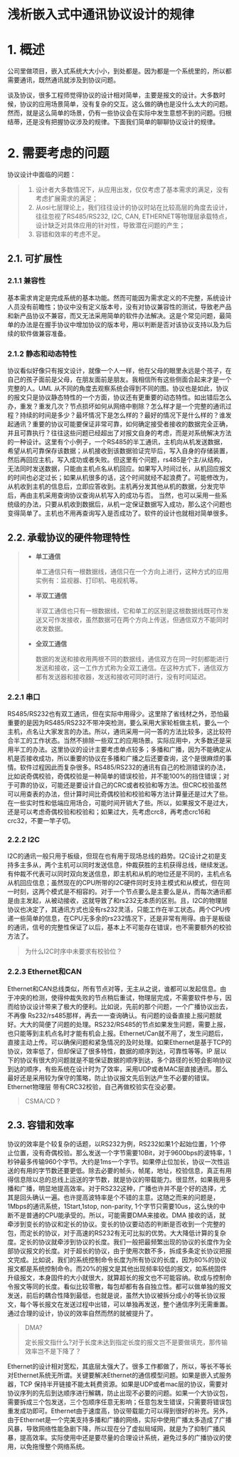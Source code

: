 # 浅析嵌入式中通讯协议设计的规律

# 1. 概述

公司里做项目，嵌入式系统大大小小，到处都是。因为都是一个系统里的，所以都需要通讯，既然通讯就涉及到协议问题。

谈及协议，很多工程师觉得协议的设计相对简单，主要是报文的设计。大多数时候，协议的应用场景简单，没有复杂的交互。这么做的确也是没什么太大的问题。然而，就是这么简单的场景，仍有一些协议会在实际中发生意想不到的问题。归根结蒂，还是没有把握协议涉及的规律。下面我们简单的聊聊协议设计的规律。

# 2. 需要考虑的问题
协议设计中面临的问题：

>1. 设计者大多数情况下，从应用出发，仅仅考虑了基本需求的满足，没有考虑扩展需求的满足；
>2. 从osi七层理论上，我们往往设计的协议时站在比较高层的角度去设计，往往忽视了RS485/RS232, I2C, CAN, ETHERNET等物理层承载特点，设计缺乏对具体应用的针对性，导致潜在问题的产生；
>3. 容错和效率的考虑不足。

## 2.1. 可扩展性

### 2.1.1 兼容性
基本需求肯定是完成系统的基本功能。然而可能因为需求定义的不完整，系统设计人员没有前瞻性；协议中没有定义版本号，没有对协议兼容性的测试，导致老产品和新产品协议不兼容，而又无法采用简单的软件办法解决。这是个常见问题，最简单的办法是在握手协议中增加协议的版本号，用以判断是否对该协议支持以及为后续的软件做兼容准备。

### 2.1.2 静态和动态特性
协议看似好像只有报文设计，就像一个人一样，他在父母的眼里永远是个孩子，在自己的孩子面前是父母，在朋友面前是朋友。我相信所有这些侧面合起来才是一个完整的人。UML 从不同的角度去观察系统会得到不同的图。协议也是如此，协议的报文只是协议静态特性的一个方面，协议还有更重要的动态特性。如出错后怎么办，重发？重发几次？节点损坏如何从网络中剔除？怎么样才是一个完整的通讯过程？持续的时间是多少？最坏情况下是怎么样的？最好的情况下是什么样的？谁发起通讯？重要的协议可能要保证非常可靠，如何确定接受者接收的数据完全正确，并且可靠执行？往往这些问题已经超出了对报文自身的考虑，而是对系统解决方法的一种设计。这里有个小例子，一个RS485的半工通讯，主机向从机发送数据，希望从机可靠保存该数据；从机接收到该数据验证完毕后，写入自身的存储装置，然后再回应主机，写入成功或者失败。但这里有个问题，rs485是个主/从结构，无法同时发送数据，只能由主机点名从机回应。如果写入时间过长，从机回应报文的时间也必定过长；如果从机很多的话，这个时间就经不起浪费了。可能修改为，从机收到主机的信息后，立即应答收到。主机再分发其他从机的数据，分发完毕后，再由主机采用查询协议查询从机写入的成功与否。 当然，也可以采用一些系统级的办法，只要从机收到数据后，从机一定保证数据写入成功，那么这个问题也变得简单了。主机也不用再查询写入是否成功了。软件的设计也就相对简单很多。

## 2.2. 承载协议的硬件物理特性

> - **单工通信**
>
>   单工通信只有一根数据线，通信只在一个方向上进行，这种方式的应用实例有：监视器、打印机、电视机等。
>
> - **半双工通信**
>
>   半双工通信也只有一根数据线，它和单工的区别是这根数据线既可作发送又可作发接收，虽然数据可在两个方向上传送，但通信双方不能同时收发数据。
>
> - **全双工通信**
>
>   数据的发送和接收用两根不同的数据线，通信双方在同一时刻都能进行发送和接收，这一工作方式称为全双工通信。在这种方式下，通信双方都有发送器和接收器，发送和接收可同时进行，没有时间延迟。

### 2.2.1 串口
RS485/RS232也有双工通讯，但在实际中用得少。这里除了省线材之外，恐怕最重要的是因为RS485/RS232不带冲突检测，要么采用大家轮桩做主机，要么一个主机，点名让大家发言的办法。所以，通讯采用一问一答的方法比较多，这比较符合半工的工作状态。当然不排除一些双工的应用场景。实际应用中，大多数还是采用半工的办法。这里协议的设计主要考虑单点较多；多播和广播，因为不能确定从机是否接收成功，所以重要的协议在多播和广播之后还要查询，这个是很麻烦的事情。软件过程因此而复杂很多。RS485/RS232的通讯有自己的检测错误的办法，比如说奇偶校验，奇偶校验是一种简单的错误校验，并不能100%的挡住错误；对于可靠的协议，可能还是要设计自己的CRC或者校验和等方法。但CRC校验虽然可以用查表的办法，但计算时间比奇偶校验和校验和等方法计算量还是过大了些。在一些实时性和低端应用场合，可能时间开销大了些。所以，如果报文不是过大，还是可以考虑奇偶校验和校验和；如果过大，先考虑crc8，再考虑crc16和crc32，不要一竿子切。

### 2.2.2 I2C
I2C的通讯一般只用于板级，但现在也有用于现场总线的趋势。I2C设计之初是支持多主多从，两个主机可以同时发送信息，仲裁获胜的主机获得总线，继续发送。有仲裁不代表可以同时双向发送信息，即主机和从机的地位还是不同的，主机点名从机回应信息；虽然现在的CPU所带的I2C硬件同时支持主模式和从模式，但在同一时刻，这两个模式是不相容的。对于一个节点要么是主要么是从，而每次通讯都是由主发起，从被动接收，这就导致了和rs232无本质的区别。且，I2C的物理层协议也决定了，其通讯方式也没有rs232灵活，只能工作在半工状态。两个CPU传递一些简单的信息，在CPU无多余的rs232情况下，还是非常有用得。由于是板级的通讯，信号的完整性保证了以后，基本上不可能存在错误，也不需要额外的校验方法了。

>为什么I2C时序中未要求有校验位？

### 2.2.3 Ethernet和CAN
Ethernet和CAN总线类似，所有节点对等，无主从之说，谁都可以发起信息。由于冲突的检测，使得仲裁失败的节点稍后重试，物理层完成，不需要软件参与，因而给协议设计带来了极大的便利。比如说，先前的那个问题，一个广播协议出去，不再像 Rs232/rs485那样，再去一一查询确认。有问题的设备直接上报问题就好。大大的简便了问题的处理。RS232/RS485的节点如果发生问题，需要上报，也只能等到主机点名时才能有机会上报。Ethernet/Can就不用了，发生问题后，直接主动上传。可以确保问题和紧急情况的及时处理。如果Ethernet是基于TCP的协议，效率低了，但却保证了很多特性，数据的顺序到达，可靠性等等。IP 层以下的协议有很大的问题就是不能保证数据的顺序到达，多个路径的长短会影响协议到达的顺序，有些系统在设计时为了效率，采用UDP或者MAC层直接通讯。那么最好还是采用较为保守的策略，防止协议报文先后到达产生不必要的错误。Ethernet物理层 带有CRC32校验，自己再做校验实在没必要。

>CSMA/CD ?


## 2.3. 容错和效率
协议的效率是个较复杂的话题，以RS232为例，RS232如果1个起始位置，1个停止位置，没有奇偶校验。那么发送一个字节需要10Bit，对于9600bps的波特率，1秒钟最多传输960个字节。大约是1ms一个字节。如果停止位加长，协议一次性运送的有用的字节数还要更低。除去必要的帧头，帧尾，地址，校验信息，真正有用得信息除以总的总线上运送的字节数，就是协议的带载能力。很显然，如果我用多播和广播，明显地提高效率。对于RS232这种，广播也许并不是个好的选择，尤其是回头确认一遍。也许提高波特率是个不错的主意。这随之而来的问题是，1Mbps的通讯系统，1Start,1stop, non-parity, 1个字节只需要10us，这么快的中断不是普通的CPU能承受的。所以，可能需要DMA来接收。DMA 接收的话，就牵涉到变长的协议和定长的协议。变长的协议要动态的判断是否收到一个完整的包，而定长的协议，对于高速的RS232有无可比拟的优势。大大降低计算的复杂度。定长的协议就牵涉到协议的长度。我们一般把最频繁出现的协议的长度作为全部协议报文的长度。对于超长的协议，由于使用次数不多，拆成多条定长协议把报文完成。比如说，我们的系统控制命令长度为所有协议的长度，因为80%的协议报文都是系统控制命令。而20%的报文是其他出现频率较低的报文，如系统固件升级报文，本身固件的大小就很大，就算超长的报文也不可能容纳。砍成与控制命令报文等同的长度。看似比较零散，每包却都有各自独立性。都可以做单独的报文发送，前后的耦合性降到最低，也就是说，虽然大协议被拆分成小的等长协议报文，每个等长报文在发送过程中出错，可以单独再发送，整个通信序列无需重置。通过合理的设计，协议的效率自然而然的就被提升了。

>DMA?
>
>定长报文指什么?对于长度未达到指定长度的报文岂不是要做填充，那传输效率岂不是下降了？
>

Ethernet的设计相对宽松，其底层太强大了。很多工作都做了，所以，等长不等长对Ethernet系统无所谓。关键要解决Ethernet的通信模型问题。如果是嵌入式服务器，TCP 保持半开链接不能太耗费资源。如果是UDP或者mac层的协议，需要对协议序列的先后到达顺序进行解耦，防止出现不必要的问题。如果一个大协议包，需要拆成三个包发送，三个包顺序任意无影响；任意包发生错误，只需要将错误包重发成功即可。Ethernet由于速度高，协议带载能力可以得到很好的补充。另外，由于Ethernet是一个完美支持多播和广播的网络，实际中使用广播太多造成了广播风暴，导致网络性能急剧下降，所以现在分了虚拟局域网，就是为了抑制广播风暴，提高效率。实际使用中还是要尽量的合理设计系统，避免过多的广播协议的使用，以免拖慢整个网络系统。